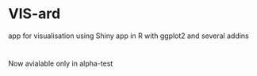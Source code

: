 # VIS-ard
app for visualisation using Shiny app in R with ggplot2 and several addins

#
Now avialable only in alpha-test
